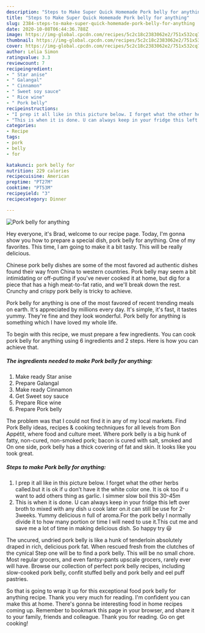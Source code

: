 ```yaml
---
description: "Steps to Make Super Quick Homemade Pork belly for anything"
title: "Steps to Make Super Quick Homemade Pork belly for anything"
slug: 2384-steps-to-make-super-quick-homemade-pork-belly-for-anything
date: 2020-10-08T06:44:36.788Z
image: https://img-global.cpcdn.com/recipes/5c2c18c2383062e2/751x532cq70/pork-belly-for-anything-recipe-main-photo.jpg
thumbnail: https://img-global.cpcdn.com/recipes/5c2c18c2383062e2/751x532cq70/pork-belly-for-anything-recipe-main-photo.jpg
cover: https://img-global.cpcdn.com/recipes/5c2c18c2383062e2/751x532cq70/pork-belly-for-anything-recipe-main-photo.jpg
author: Lelia Simon
ratingvalue: 3.3
reviewcount: 7
recipeingredient:
- " Star anise"
- " Galangal"
- " Cinnamon"
- " Sweet soy sauce"
- " Rice wine"
- " Pork belly"
recipeinstructions:
- "I prep it all like in this picture below. I forget what the other herbs called.but it is ok if u don’t have it the white color one. It is ok too if u want to add others thing as garlic. I simmer slow boil this 30-45m"
- "This is when it is done. U can always keep in your fridge this left over broth to mixed with any dish u cook later on.it can still be use for 2-3weeks. Yummy delicious n full of aroma.For the pork belly I normally divide it to how many portion or time I will need to use it.This cut me and save me a lot of time in making delicious dish. So happy try 😃"
categories:
- Recipe
tags:
- pork
- belly
- for

katakunci: pork belly for 
nutrition: 229 calories
recipecuisine: American
preptime: "PT27M"
cooktime: "PT53M"
recipeyield: "3"
recipecategory: Dinner

---
```



![Pork belly for anything](https://img-global.cpcdn.com/recipes/5c2c18c2383062e2/751x532cq70/pork-belly-for-anything-recipe-main-photo.jpg)

Hey everyone, it's Brad, welcome to our recipe page. Today, I'm gonna show you how to prepare a special dish, pork belly for anything. One of my favorites. This time, I am going to make it a bit tasty. This will be really delicious.

Chinese pork belly dishes are some of the most favored ad authentic dishes found their way from China to western countries. Pork belly may seem a bit intimidating or off-putting if you&#39;ve never cooked it at home, but dig for a piece that has a high meat-to-fat ratio, and we&#39;ll break down the rest. Crunchy and crispy pork belly is tricky to achieve.

Pork belly for anything is one of the most favored of recent trending meals on earth. It's appreciated by millions every day. It's simple, it's fast, it tastes yummy. They're fine and they look wonderful. Pork belly for anything is something which I have loved my whole life.


To begin with this recipe, we must prepare a few ingredients. You can cook pork belly for anything using 6 ingredients and 2 steps. Here is how you can achieve that.

<!--inarticleads1-->

##### The ingredients needed to make Pork belly for anything:

1. Make ready  Star anise
1. Prepare  Galangal
1. Make ready  Cinnamon
1. Get  Sweet soy sauce
1. Prepare  Rice wine
1. Prepare  Pork belly


The problem was that I could not find it in any of my local markets. Find Pork Belly ideas, recipes &amp; cooking techniques for all levels from Bon Appétit, where food and culture meet. Where pork belly is a big hunk of fatty, non-cured, non-smoked pork; bacon is cured with salt, smoked and On one side, pork belly has a thick covering of fat and skin. It looks like you took great. 

<!--inarticleads2-->

##### Steps to make Pork belly for anything:

1. I prep it all like in this picture below. I forget what the other herbs called.but it is ok if u don’t have it the white color one. It is ok too if u want to add others thing as garlic. I simmer slow boil this 30-45m
1. This is when it is done. U can always keep in your fridge this left over broth to mixed with any dish u cook later on.it can still be use for 2-3weeks. Yummy delicious n full of aroma.For the pork belly I normally divide it to how many portion or time I will need to use it.This cut me and save me a lot of time in making delicious dish. So happy try 😃


The uncured, undried pork belly is like a hunk of tenderloin absolutely draped in rich, delicious pork fat. When rescued fresh from the clutches of the cynical Step one will be to find a pork belly. This will be no small chore. Most regular grocers, and even fantsy-pants upscale grocers, rarely ever will have. Browse our collection of perfect pork belly recipes, including slow-cooked pork belly, confit stuffed belly and pork belly and eel puff pastries. 

So that is going to wrap it up for this exceptional food pork belly for anything recipe. Thank you very much for reading. I'm confident you can make this at home. There's gonna be interesting food in home recipes coming up. Remember to bookmark this page in your browser, and share it to your family, friends and colleague. Thank you for reading. Go on get cooking!
